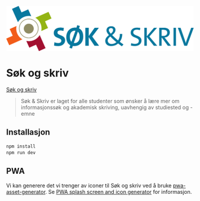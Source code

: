 ![Søk og skriv](./docs/.vuepress/public/sos-logo.svg)

# Søk og skriv

[Søk og skriv](https://sokogskriv.no)

> Søk & Skriv er laget for alle studenter som ønsker å lære mer om informasjonssøk og akademisk skriving, uavhengig av studiested og -emne

## Installasjon

```bash
npm install
npm run dev
```

## PWA 

Vi kan generere det vi trenger av iconer til Søk og skriv ved å bruke [pwa-asset-generator](https://github.com/onderceylan/pwa-asset-generator). Se [PWA splash screen and icon generator](https://itnext.io/pwa-splash-screen-and-icon-generator-a74ebb8a130) for informasjon.
